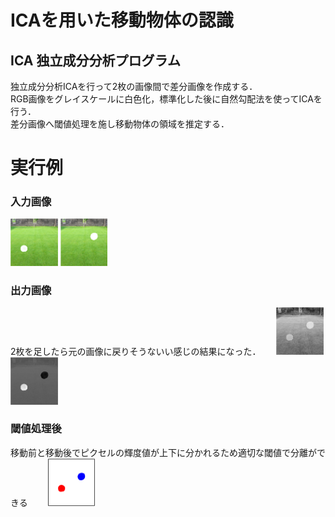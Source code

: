# ICAを用いた移動物体の認識
## ICA 独立成分分析プログラム
独立成分分析ICAを行って2枚の画像間で差分画像を作成する．  
RGB画像をグレイスケールに白色化，標準化した後に自然勾配法を使ってICAを行う．    
差分画像へ閾値処理を施し移動物体の領域を推定する．


# 実行例
### 入力画像
<img src="image/input1.png" width=15%>
<img src="image/input2.png" width=15%>

### 出力画像
2枚を足したら元の画像に戻りそうないい感じの結果になった．　　
<img src="image/out1.png" width=15%>
<img src="image/out2.png" width=15%>

### 閾値処理後
移動前と移動後でピクセルの輝度値が上下に分かれるため適切な閾値で分離ができる　　
<img src="image/Threshed.png" width=15%>
